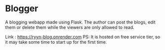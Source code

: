 # Blogger
A blogging webapp made using Flask. The author can post the blogs, edit them or delete them while the viewers are only allowed to read. 


Link : https://ryyn-blog.onrender.com 
PS: It is hosted on free service tier, so it may take some time to start up for the first time.

